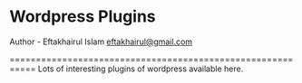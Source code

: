 Wordpress Plugins
=============================================================

Author - Eftakhairul Islam <eftakhairul@gmail.com>

===========================================================
Lots of interesting plugins of wordpress available here. 

